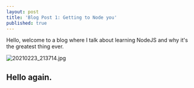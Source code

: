 ```yaml
---
layout: post
title: 'Blog Post 1: Getting to Node you'
published: true
---
```


Hello, welcome to a blog where I talk about learning NodeJS and why it's the greatest thing ever.

![20210223_213714.jpg]({{site.baseurl}}/_posts/20210223_213714.jpg)

## Hello again.

